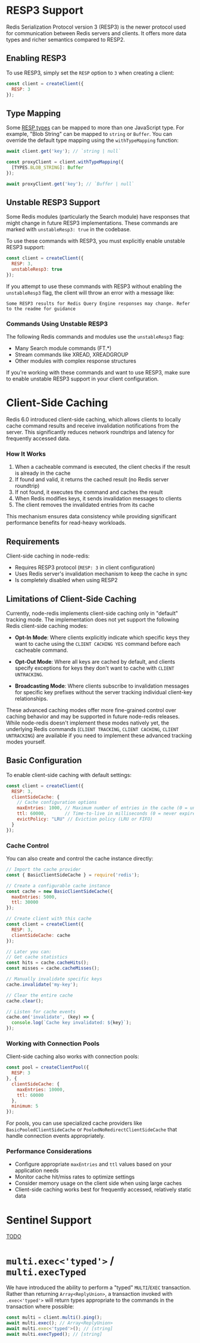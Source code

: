 # RESP3 Support

Redis Serialization Protocol version 3 (RESP3) is the newer protocol used for communication between Redis servers and clients. It offers more data types and richer semantics compared to RESP2.

## Enabling RESP3

To use RESP3, simply set the `RESP` option to `3` when creating a client:

```javascript
const client = createClient({
  RESP: 3
});
```

## Type Mapping

Some [RESP types](./RESP.md) can be mapped to more than one JavaScript type. For example, "Blob String" can be mapped to `string` or `Buffer`. You can override the default type mapping using the `withTypeMapping` function:

```javascript
await client.get('key'); // `string | null`

const proxyClient = client.withTypeMapping({
  [TYPES.BLOB_STRING]: Buffer
});

await proxyClient.get('key'); // `Buffer | null`
```

## Unstable RESP3 Support

Some Redis modules (particularly the Search module) have responses that might change in future RESP3 implementations. These commands are marked with `unstableResp3: true` in the codebase.

To use these commands with RESP3, you must explicitly enable unstable RESP3 support:

```javascript
const client = createClient({
  RESP: 3,
  unstableResp3: true
});
```

If you attempt to use these commands with RESP3 without enabling the `unstableResp3` flag, the client will throw an error with a message like:

```
Some RESP3 results for Redis Query Engine responses may change. Refer to the readme for guidance
```

### Commands Using Unstable RESP3

The following Redis commands and modules use the `unstableResp3` flag:
- Many Search module commands (FT.*)
- Stream commands like XREAD, XREADGROUP
- Other modules with complex response structures

If you're working with these commands and want to use RESP3, make sure to enable unstable RESP3 support in your client configuration.

# Client-Side Caching

Redis 6.0 introduced client-side caching, which allows clients to locally cache command results and receive invalidation notifications from the server. This significantly reduces network roundtrips and latency for frequently accessed data.

### How It Works

1. When a cacheable command is executed, the client checks if the result is already in the cache
2. If found and valid, it returns the cached result (no Redis server roundtrip)
3. If not found, it executes the command and caches the result
4. When Redis modifies keys, it sends invalidation messages to clients
5. The client removes the invalidated entries from its cache

This mechanism ensures data consistency while providing significant performance benefits for read-heavy workloads.

## Requirements

Client-side caching in node-redis:
- Requires RESP3 protocol (`RESP: 3` in client configuration)
- Uses Redis server's invalidation mechanism to keep the cache in sync
- Is completely disabled when using RESP2

## Limitations of Client-Side Caching

Currently, node-redis implements client-side caching only in "default" tracking mode. The implementation does not yet support the following Redis client-side caching modes:

- **Opt-In Mode**: Where clients explicitly indicate which specific keys they want to cache using the `CLIENT CACHING YES` command before each cacheable command.

- **Opt-Out Mode**: Where all keys are cached by default, and clients specify exceptions for keys they don't want to cache with `CLIENT UNTRACKING`.

- **Broadcasting Mode**: Where clients subscribe to invalidation messages for specific key prefixes without the server tracking individual client-key relationships.

These advanced caching modes offer more fine-grained control over caching behavior and may be supported in future node-redis releases. While node-redis doesn't implement these modes natively yet, the underlying Redis commands (`CLIENT TRACKING`, `CLIENT CACHING`, `CLIENT UNTRACKING`) are available if you need to implement these advanced tracking modes yourself.


## Basic Configuration

To enable client-side caching with default settings:

```javascript
const client = createClient({
  RESP: 3,
  clientSideCache: {
    // Cache configuration options
    maxEntries: 1000, // Maximum number of entries in the cache (0 = unlimited)
    ttl: 60000,       // Time-to-live in milliseconds (0 = never expire)
    evictPolicy: "LRU" // Eviction policy (LRU or FIFO)
  }
});
```

### Cache Control

You can also create and control the cache instance directly:

```javascript
// Import the cache provider
const { BasicClientSideCache } = require('redis');

// Create a configurable cache instance
const cache = new BasicClientSideCache({
  maxEntries: 5000,
  ttl: 30000
});

// Create client with this cache
const client = createClient({
  RESP: 3,
  clientSideCache: cache
});

// Later you can:
// Get cache statistics
const hits = cache.cacheHits();
const misses = cache.cacheMisses();

// Manually invalidate specific keys
cache.invalidate('my-key');

// Clear the entire cache
cache.clear();

// Listen for cache events
cache.on('invalidate', (key) => {
  console.log(`Cache key invalidated: ${key}`);
});
```

### Working with Connection Pools

Client-side caching also works with connection pools:

```javascript
const pool = createClientPool({
  RESP: 3
}, {
  clientSideCache: {
    maxEntries: 10000,
    ttl: 60000
  },
  minimum: 5
});
```

For pools, you can use specialized cache providers like `BasicPooledClientSideCache` or `PooledNoRedirectClientSideCache` that handle connection events appropriately.

### Performance Considerations

- Configure appropriate `maxEntries` and `ttl` values based on your application needs
- Monitor cache hit/miss rates to optimize settings
- Consider memory usage on the client side when using large caches
- Client-side caching works best for frequently accessed, relatively static data


# Sentinel Support

[TODO](./sentinel.md)

# `multi.exec<'typed'>` / `multi.execTyped`

We have introduced the ability to perform a "typed" `MULTI`/`EXEC` transaction. Rather than returning `Array<ReplyUnion>`, a transaction invoked with `.exec<'typed'>` will return types appropriate to the commands in the transaction where possible:

```javascript
const multi = client.multi().ping();
await multi.exec(); // Array<ReplyUnion>
await multi.exec<'typed'>(); // [string]
await multi.execTyped(); // [string]
```
